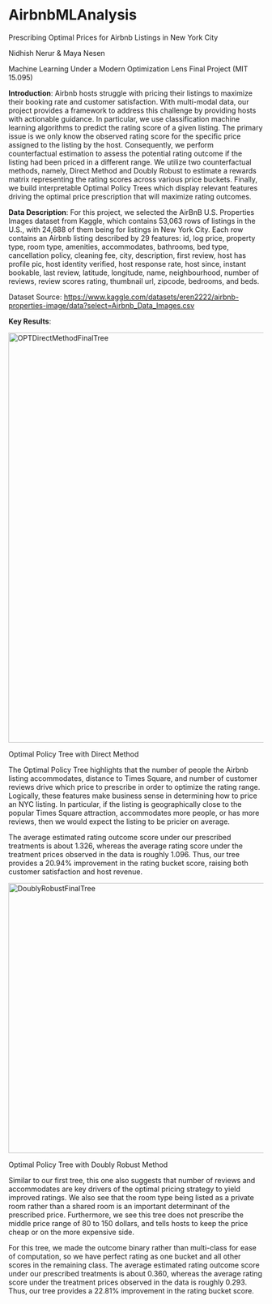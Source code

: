 # AirbnbMLAnalysis
Prescribing Optimal Prices for Airbnb Listings in New York City

Nidhish Nerur & Maya Nesen 

Machine Learning Under a Modern Optimization Lens Final Project (MIT 15.095)

**Introduction**: Airbnb hosts struggle with pricing their listings to maximize their booking rate and customer satisfaction. With multi-modal data, our project provides a framework to address this challenge by providing hosts with actionable guidance. In particular, we use classification machine learning algorithms to predict the rating score of a given listing. The primary issue is we only know the observed rating score for the specific price assigned to the listing by the host. Consequently, we perform counterfactual estimation to assess the potential rating outcome if the listing had been priced in a different range. We utilize two counterfactual methods, namely, Direct Method and Doubly Robust to estimate a rewards matrix representing the rating scores across various price buckets. Finally, we build interpretable Optimal Policy Trees which display relevant features driving the optimal price prescription that will maximize rating outcomes.

**Data Description**: For this project, we selected the AirBnB U.S. Properties Images dataset from Kaggle, which contains 53,063 rows of listings in the U.S., with 24,688 of them being for listings in New York City. Each row contains an Airbnb listing described by 29 features: id, log price, property type, room type, amenities, accommodates, bathrooms, bed type, cancellation policy, cleaning fee, city, description, first review, host has profile pic, host identity verified, host response rate, host since, instant bookable, last review, latitude, longitude, name, neighbourhood, number
of reviews, review scores rating, thumbnail url, zipcode, bedrooms, and beds.

Dataset Source: https://www.kaggle.com/datasets/eren2222/airbnb-properties-image/data?select=Airbnb_Data_Images.csv

**Key Results**: 


<img width="809" alt="OPTDirectMethodFinalTree" src="https://github.com/user-attachments/assets/00abe7f0-a66e-4f67-92ba-84a27a627890">

Optimal Policy Tree with Direct Method

The Optimal Policy Tree highlights that the number of people the Airbnb listing accommodates, distance to Times Square, and number of customer reviews drive which price to prescribe in order to
optimize the rating range. Logically, these features make business sense in determining how to
price an NYC listing. In particular, if the listing is geographically close to the popular Times
Square attraction, accommodates more people, or has more reviews, then we would expect the
listing to be pricier on average. 

The average estimated rating outcome score under our prescribed treatments is about 1.326, whereas the average rating score under the treatment prices observed in the data is roughly 1.096. Thus, our tree provides a 20.94% improvement in the rating bucket score, raising both customer satisfaction and host revenue.

<img width="533" alt="DoublyRobustFinalTree" src="https://github.com/user-attachments/assets/41add9ad-bb22-416a-ad33-124f7f0bf5b1">

Optimal Policy Tree with Doubly Robust Method

Similar to our first tree, this one also suggests that number of reviews and accommodates are key drivers of the optimal pricing strategy to yield improved ratings. We also see that the room type being listed as a private room rather than a shared room is an important determinant of the prescribed price. Furthermore, we see this tree does not prescribe the middle price range of 80 to 150 dollars, and tells hosts to keep the price cheap or on the more expensive side.

For this tree, we made the outcome binary rather than multi-class for ease of computation, so we have perfect rating as one bucket and all other scores in the remaining class. The average estimated rating outcome score under our prescribed treatments is about 0.360, whereas the average rating score under the treatment prices observed in the data is roughly 0.293. Thus, our tree provides a 22.81% improvement in the rating bucket score.



